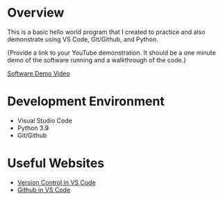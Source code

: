 # Overview

This is a basic hello world program that I created to practice and also demonstrate using VS Code, Git/Github, and Python.

{Provide a link to your YouTube demonstration.  It should be a one minute demo of the software running and a walkthrough of the code.}

[Software Demo Video](https://youtu.be/pniy_lxx2-M)

# Development Environment

* Visual Studio Code
* Python 3.9
* Git/Github

# Useful Websites

* [Version Control in VS Code](https://code.visualstudio.com/docs/editor/versioncontrol)
* [Github in VS Code](https://code.visualstudio.com/docs/editor/github)

